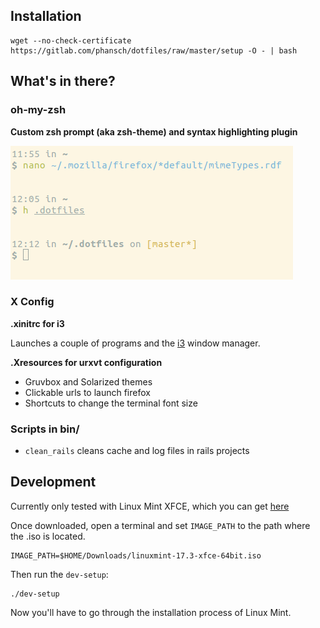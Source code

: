 ## Installation

    wget --no-check-certificate https://gitlab.com/phansch/dotfiles/raw/master/setup -O - | bash

## What's in there?
### oh-my-zsh

**Custom zsh prompt (aka zsh-theme) and syntax highlighting plugin**

![zsh prompt](screenshots/screen-zsh1.png)

### X Config

**.xinitrc for i3**

Launches a couple of programs and the [i3](https://i3wm.org://i3wm.org/) window manager.

**.Xresources for urxvt configuration**

 * Gruvbox and Solarized themes
 * Clickable urls to launch firefox
 * Shortcuts to change the terminal font size

### Scripts in bin/

  * `clean_rails` cleans cache and log files in rails projects

## Development

Currently only tested with Linux Mint XFCE, which you can get [here](https://linuxmint.com/edition.php?id=214)

Once downloaded, open a terminal and set `IMAGE_PATH` to the path where the .iso is located.

    IMAGE_PATH=$HOME/Downloads/linuxmint-17.3-xfce-64bit.iso

Then run the `dev-setup`:

    ./dev-setup

Now you'll have to go through the installation process of Linux Mint.

